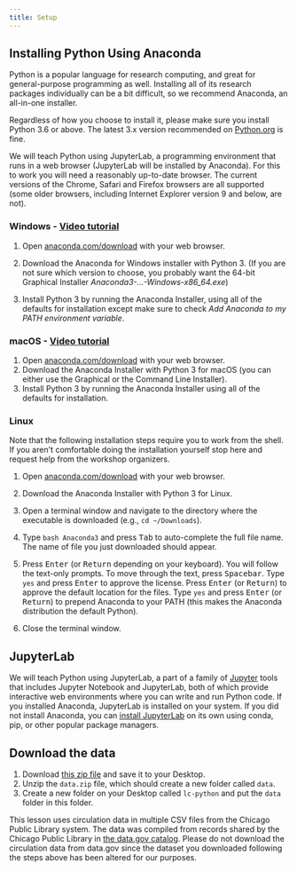 ```yaml
---
title: Setup
---
```


## Installing Python Using Anaconda
Python is a popular language for research computing, and great for general-purpose programming as well. Installing all of its research packages individually can be a bit difficult, so we recommend Anaconda, an all-in-one installer.

Regardless of how you choose to install it, please make sure you install Python 3.6 or above. The latest 3.x version recommended on [Python.org][python] is fine.

We will teach Python using JupyterLab, a programming environment that runs in a web browser (JupyterLab will be installed by Anaconda). For this to work you will need a reasonably up-to-date browser. The current versions of the Chrome, Safari and Firefox browsers are all supported (some older browsers, including Internet Explorer version 9 and below, are not).

### Windows - [Video tutorial][video-windows]
1. Open [anaconda.com/download][anaconda-dl]
  with your web browser.

2.  Download the Anaconda for Windows installer with Python 3. (If you are not sure which version to choose, you probably want the 64-bit Graphical Installer *Anaconda3-...-Windows-x86_64.exe*)

3. Install Python 3 by running the Anaconda Installer, using all of the defaults for installation except make sure to check *Add Anaconda to my PATH environment variable*.

### macOS - [Video tutorial][video-mac]
1. Open [anaconda.com/download][anaconda-dl]
  with your web browser.
2. Download the Anaconda Installer with Python 3 for macOS (you can either use the Graphical or the Command Line Installer).
3. Install Python 3 by running the Anaconda Installer using all of the defaults for installation.

### Linux
Note that the following installation steps require you to work from the shell.
If you aren't comfortable doing the installation yourself stop here and request help from the workshop organizers.

1. Open [anaconda.com/download][anaconda-dl] with your web browser.

2. Download the Anaconda Installer with Python 3 for Linux.

3. Open a terminal window and navigate to the directory where the executable is downloaded (e.g., `cd ~/Downloads`).

4. Type `bash Anaconda3` and press <kbd>Tab</kbd> to auto-complete the full file name. The name of file you just downloaded should appear.

5. Press <kbd>Enter</kbd> (or <kbd>Return</kbd> depending on your keyboard). You will follow the text-only prompts. To move through the text, press <kbd>Spacebar</kbd>. Type `yes` and press <kbd>Enter</kbd> to approve the license. Press <kbd>Enter</kbd> (or <kbd>Return</kbd>) to approve the default location for the files. Type `yes` and press <kbd>Enter</kbd> (or <kbd>Return</kbd>) to prepend Anaconda to your PATH (this makes the Anaconda distribution the default Python).

6. Close the terminal window.

## JupyterLab
We will teach Python using JupyterLab, a part of a family of [Jupyter][jupyter] tools that includes Jupyter Notebook and JupyterLab, both of which provide interactive web environments where you can write and run Python code. If you installed Anaconda, JupyterLab is installed on your system. If you did not install Anaconda, you can [install JupyterLab][jupyter-install] on its own using conda, pip, or other popular package managers.

## Download the data

1. Download [this zip file][dataset] and save it to your Desktop. 
2. Unzip the ```data.zip``` file, which should create a new folder called ```data```.
3. Create a new folder on your Desktop called ```lc-python``` and put the ```data``` folder in this folder.

This lesson uses circulation data in multiple CSV files from the Chicago Public Library system. The data was compiled from records shared by the Chicago Public Library in [the data.gov catalog](https://catalog.data.gov/dataset/?q=chicago+%22circulation+by+location%22). Please do not download the circulation data from data.gov since the dataset you downloaded following the steps above has been altered for our purposes.

[python]: https://python.org/downloads
[video-windows]: https://www.youtube.com/watch?v=xxQ0mzZ8UvA
[anaconda-dl]: https://www.anaconda.com/download/
[video-mac]: https://www.youtube.com/watch?v=TcSAln46u9U
[jupyter]: https://docs.jupyter.org/en/latest/
[jupyter-install]: https://jupyterlab.readthedocs.io/en/stable/getting_started/installation.html
[dataset]: episodes/files/data.zip
